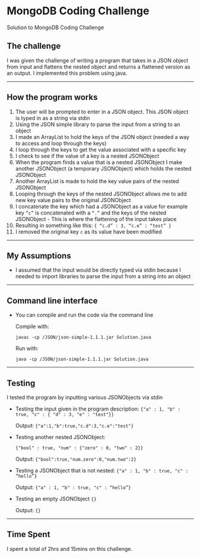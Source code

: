 # MongoDB Coding Challenge
Solution to MongoDB Coding Challenge

## The challenge 
I was given the challenge of writing a program that takes in a JSON object from input and flattens the nested object and returns a flattened version as an output. I implemented this problem using java. 

---

## How the program works 
1.	The user will be prompted to enter in a JSON object. This JSON object is typed in as a string via stdin
2.	Using the JSON simple library to parse the input from a string to an object
3.	I made an ArrayList to hold the keys of the JSON object (needed a way to access and loop through the keys) 
4.	I loop through the keys to get the value associated with a specific key
5.	I check to see if the value of a key is a nested JSONObject
6.	When the program finds a value that is a nested JSONObject I make another JSONObject (a temporary JSONObject) which holds the nested JSONObject 
7.	Another ArrayList is made to hold the key value pairs of the nested JSONObject 
8.	Looping through the keys of the nested JSONObject allows me to add new key value pairs to the original JSONObject 
9.	I concatenate the key which had a JSONObject as a value for example key `“c”` is concatenated with a `“.”` and the keys of the nested JSONObject - This is where the flattening of the input takes place
10.	Resulting in something like this: `{ “c.d” : 3, “c.e” : “test” }`
11.	I removed the original key `c` as its value have been modified 

--- 

## My Assumptions 
- I assumed that the input would be directly typed via stdin because I needed to import libraries to parse the input from a string into an object 

---

## Command line interface

- You can compile and run the code via the command line

  Compile with: 
  
  `javac -cp /JSON/json-simple-1.1.1.jar Solution.java`
  
  Run with: 
  
  `java -cp /JSON/json-simple-1.1.1.jar Solution.java`
  
---
  
## Testing 
I tested the program by inputting various JSONObjects via stdin
  
- Testing the input given in the program description:
  `{"a" : 1, "b" : true, "c" : { "d" : 3, "e" : "test"}}`
    
   Output: `{"a":1,"b":true,"c.d":3,"c.e":"test"}`
   
- Testing another nested JSONObject: 
 
  `{"bool" : true, "num" : {"zero" : 0, "two" : 2}}`
  
   Output: `{"bool":true,"num.zero":0,"num.two":2}`
    
- Testing a JSONObject that  is not nested:
  `{"a" : 1, "b" : true, "c" : “hello”}`
    
   Output: `{"a" : 1, "b" : true, "c" : “hello”}`
    
- Testing an empty JSONObject
  `{}`
    
   Output: `{}`
     
---

## Time Spent 
I spent a total of 2hrs and 15mins on this challenge. 
